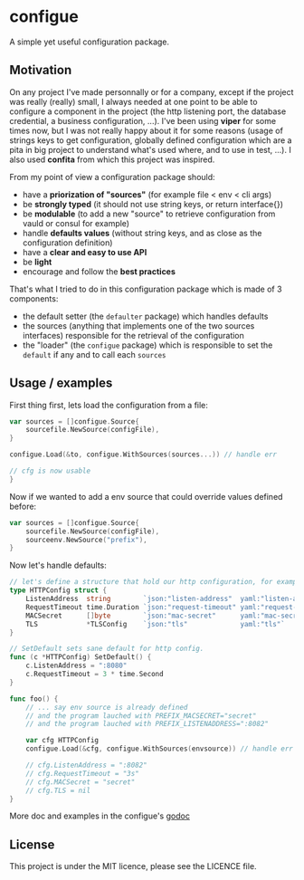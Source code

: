 # configue

A simple yet useful configuration package.

## Motivation

On any project I've made personnally or for a company, except if the project was really (really) small, I always needed at one point to be able to configure a component in the project (the http listening port, the database credential, a business configuration, ...). I've been using __viper__ for some times now, but I was not really happy about it for some reasons (usage of strings keys to get configuration, globally defined configuration which are a pita in big project to understand what's used where, and to use in test, ...). I also used __confita__ from which this project was inspired.

From my point of view a configuration package should:

- have a __priorization of "sources"__ (for example file < env < cli args)
- be __strongly typed__ (it should not use string keys, or return interface{})
- be __modulable__ (to add a new "source" to retrieve configuration from vauld or consul for example)
- handle __defaults values__ (without string keys, and as close as the configuration definition)
- have a __clear and easy to use API__
- be __light__
- encourage and follow the __best practices__

That's what I tried to do in this configuration package which is made of 3 components:

- the default setter (the `defaulter` package) which handles defaults
- the sources (anything that implements one of the two sources interfaces) responsible for the retrieval of the configuration
- the "loader" (the `configue` package) which is responsible to set the `default` if any and to call each `sources`

## Usage / examples

First thing first, lets load the configuration from a file:

```go
var sources = []configue.Source{
    sourcefile.NewSource(configFile),
}

configue.Load(&to, configue.WithSources(sources...)) // handle err

// cfg is now usable
}
```

Now if we wanted to add a env source that could override values defined before:

```go
var sources = []configue.Source{
    sourcefile.NewSource(configFile),
    sourceenv.NewSource("prefix"),
}
```

Now let's handle defaults:

```go
// let's define a structure that hold our http configuration, for example
type HTTPConfig struct {
    ListenAddress  string        `json:"listen-address"  yaml:"listen-address"`
    RequestTimeout time.Duration `json:"request-timeout" yaml:"request-timeout"`
    MACSecret      []byte        `json:"mac-secret"      yaml:"mac-secret"`
    TLS            *TLSConfig    `json:"tls"             yaml:"tls"`
}

// SetDefault sets sane default for http config.
func (c *HTTPConfig) SetDefault() {
    c.ListenAddress = ":8080"
    c.RequestTimeout = 3 * time.Second
}

func foo() {
    // ... say env source is already defined
    // and the program lauched with PREFIX_MACSECRET="secret"
    // and the program lauched with PREFIX_LISTENADDRESS=":8082"

    var cfg HTTPConfig
    configue.Load(&cfg, configue.WithSources(envsource)) // handle err

    // cfg.ListenAddress = ":8082"
    // cfg.RequestTimeout = "3s"
    // cfg.MACSecret = "secret"
    // cfg.TLS = nil
}
```

More doc and examples in the configue's [godoc](https://godoc.org/github.com/krostar/configue)

## License

This project is under the MIT licence, please see the LICENCE file.
